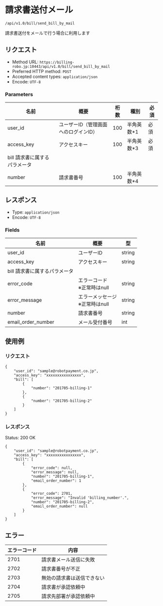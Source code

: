 # 請求書送付メール

`/api/v1.0/bill/send_bill_by_mail`

請求書送付をメールで行う場合に利用します

## リクエスト
- Method URL: `https://billing-robo.jp:10443/api/v1.0/bill/send_bill_by_mail`
- Preferred HTTP method: `POST`
- Accepted content types: `application/json`
- Encode: `UTF-8`

### Parameters

| 名前                          | 概要                                 | 桁数 | 種別       | 必須 |
| ----------------------------- | ------------------------------------ | ---- | ---------- | ---- |
| user_id                       | ユーザーID（管理画面へのログインID） | 100  | 半角英数*1 | 必須 |
| access_key                    | アクセスキー                         | 100  | 半角英数*3 | 必須 |
| bill 請求書に属するパラメータ |                                      |      |            |      |
| number                        | 請求書番号                           | 100  | 半角英数*4 |      |


## レスポンス

- Type: `application/json`
- Encode: `UTF-8`

### Fields

| 名前                          | 概要                                | 型     |
| ----------------------------- | ----------------------------------- | ------ |
| user_id                       | ユーザーID                          | string |
| access_key                    | アクセスキー                        | string |
| bill 請求書に属するパラメータ |                                     |        |
| error_code                    | エラーコード <br> ※正常時はnull     | string |
| error_message                 | エラーメッセージ <br> ※正常時はnull | string |
| number                        | 請求書番号                          | string |
| email_order_number            | メール受付番号                      | int    |


## 使用例

### リクエスト

```
{
    "user_id": "sample@robotpayment.co.jp",
    "access_key": "xxxxxxxxxxxxxxxx",
    "bill": [
        {
            "number": "201705-billing-1"
        },
        {
            "number": "201705-billing-2"
        }
    ]
}
```

### レスポンス

Status: 200 OK

```
{
    "user_id": "sample@robotpayment.co.jp",
    "access_key": "xxxxxxxxxxxxxxxx",
    "bill": [
        {
            "error_code": null,
            "error_message": null,
            "number": "201705-billing-1",
            "email_order_number": 1
        },
        {
            "error_code": 2701,
            "error_message": "Invalid 'billing_number'.",
            "number": "201705-billing-2",
            "email_order_number": null
        }
    ]
}
```

## エラー

| エラーコード | 内容                       |
| ------------ | -------------------------- |
| 2701         | 請求書メール送信に失敗     |
| 2702         | 請求書番号が不正           |
| 2703         | 無効の請求書は送信できない |
| 2704         | 請求書が承認依頼中         |
| 2705         | 請求先部署が承認依頼中     |
